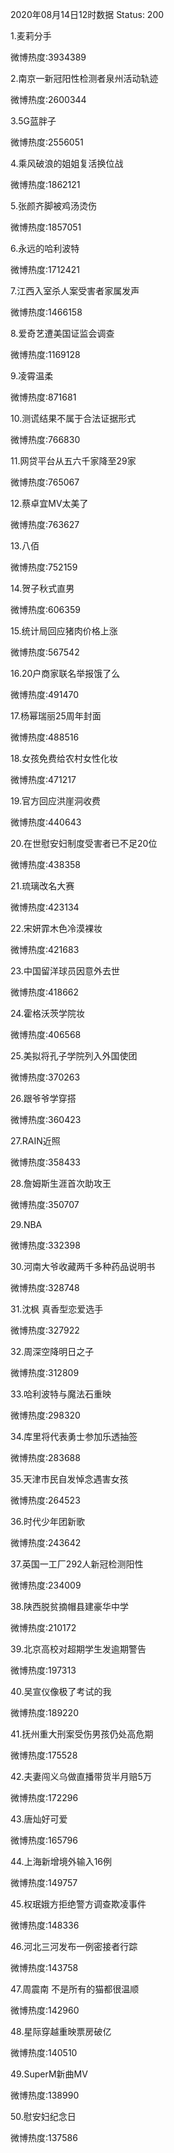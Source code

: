 2020年08月14日12时数据
Status: 200

1.麦莉分手

微博热度:3934389

2.南京一新冠阳性检测者泉州活动轨迹

微博热度:2600344

3.5G蓝胖子

微博热度:2556051

4.乘风破浪的姐姐复活换位战

微博热度:1862121

5.张颜齐脚被鸡汤烫伤

微博热度:1857051

6.永远的哈利波特

微博热度:1712421

7.江西入室杀人案受害者家属发声

微博热度:1466158

8.爱奇艺遭美国证监会调查

微博热度:1169128

9.凌霄温柔

微博热度:871681

10.测谎结果不属于合法证据形式

微博热度:766830

11.网贷平台从五六千家降至29家

微博热度:765067

12.蔡卓宜MV太美了

微博热度:763627

13.八佰

微博热度:752159

14.贺子秋式直男

微博热度:606359

15.统计局回应猪肉价格上涨

微博热度:567542

16.20户商家联名举报饿了么

微博热度:491470

17.杨幂瑞丽25周年封面

微博热度:488516

18.女孩免费给农村女性化妆

微博热度:471217

19.官方回应洪崖洞收费

微博热度:440643

20.在世慰安妇制度受害者已不足20位

微博热度:438358

21.琉璃改名大赛

微博热度:423134

22.宋妍霏木色冷漠裸妆

微博热度:421683

23.中国留洋球员因意外去世

微博热度:418662

24.霍格沃茨学院妆

微博热度:406568

25.美拟将孔子学院列入外国使团

微博热度:370263

26.跟爷爷学穿搭

微博热度:360423

27.RAIN近照

微博热度:358433

28.詹姆斯生涯首次助攻王

微博热度:350707

29.NBA

微博热度:332398

30.河南大爷收藏两千多种药品说明书

微博热度:328748

31.沈枫 真香型恋爱选手

微博热度:327922

32.周深空降明日之子

微博热度:312809

33.哈利波特与魔法石重映

微博热度:298320

34.库里将代表勇士参加乐透抽签

微博热度:283688

35.天津市民自发悼念遇害女孩

微博热度:264523

36.时代少年团新歌

微博热度:243642

37.英国一工厂292人新冠检测阳性

微博热度:234009

38.陕西脱贫摘帽县建豪华中学

微博热度:210172

39.北京高校对超期学生发逾期警告

微博热度:197313

40.吴宣仪像极了考试的我

微博热度:189220

41.抚州重大刑案受伤男孩仍处高危期

微博热度:175528

42.夫妻闯义乌做直播带货半月赔5万

微博热度:172296

43.唐灿好可爱

微博热度:165796

44.上海新增境外输入16例

微博热度:149757

45.权珉娥方拒绝警方调查欺凌事件

微博热度:148336

46.河北三河发布一例密接者行踪

微博热度:143758

47.周震南 不是所有的猫都很温顺

微博热度:142960

48.星际穿越重映票房破亿

微博热度:140510

49.SuperM新曲MV

微博热度:138990

50.慰安妇纪念日

微博热度:137586

